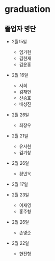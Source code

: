 # graduation
## 졸업자 명단 

- 2월15일
  - 임가현
  - 김현재
  - 김윤홍 

- 2월 16일
  - 서희
  - 김재현
  - 신승호    
  - 배성진

- 2월 26일
  - 최장우

- 2월 21일
  - 유서현
  - 김기창

- 2월 26일
  - 황민욱


- 2월 17일

- 2월 23일
  - 이재영
  - 홍주형
- 2월 26일
  - 손영준


- 2월 22일
  - 한진형


